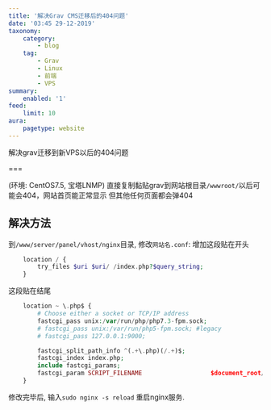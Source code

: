 ```yaml
---
title: '解决Grav CMS迁移后的404问题'
date: '03:45 29-12-2019'
taxonomy:
    category:
        - blog
    tag:
        - Grav
        - Linux
        - 前端
        - VPS
summary:
    enabled: '1'
feed:
    limit: 10
aura:
    pagetype: website
---
```


解决grav迁移到新VPS以后的404问题

===

(环境: CentOS7.5, 宝塔LNMP)
直接复制黏贴grav到网站根目录`/wwwroot/`以后可能会404，网站首页能正常显示 但其他任何页面都会弹404

## 解决方法

到`/www/server/panel/vhost/nginx`目录, 修改`网站名.conf`: 
增加这段贴在开头
```php
    location / {
        try_files $uri $uri/ /index.php?$query_string;
    }
```
这段贴在结尾
```php
    location ~ \.php$ {
        # Choose either a socket or TCP/IP address
        fastcgi_pass unix:/var/run/php/php7.3-fpm.sock;
        # fastcgi_pass unix:/var/run/php5-fpm.sock; #legacy
        # fastcgi_pass 127.0.0.1:9000;

        fastcgi_split_path_info ^(.+\.php)(/.+)$;
        fastcgi_index index.php;
        include fastcgi_params;
        fastcgi_param SCRIPT_FILENAME 	 				$document_root/$fastcgi_script_name;
    }
```
修改完毕后, 输入`sudo nginx -s reload` 重启nginx服务.